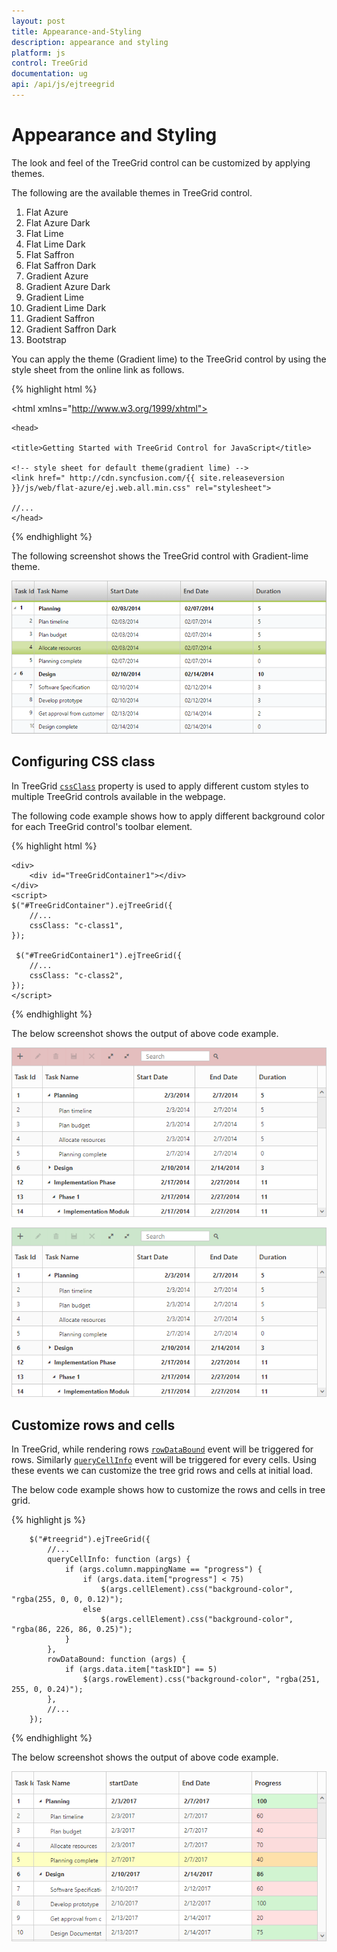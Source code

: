```yaml
---
layout: post
title: Appearance-and-Styling
description: appearance and styling
platform: js
control: TreeGrid
documentation: ug
api: /api/js/ejtreegrid
---
```


# Appearance and Styling

The look and feel of the TreeGrid control can be customized by applying themes.

The following are the available themes in TreeGrid control.

1. Flat Azure                
2. Flat Azure Dark             
3. Flat Lime                             
4. Flat Lime Dark                  
5. Flat Saffron                       
6. Flat Saffron Dark
7. Gradient Azure
8. Gradient Azure Dark
9. Gradient Lime
10. Gradient Lime Dark
11. Gradient Saffron
12. Gradient Saffron Dark
13. Bootstrap

You can apply the theme (Gradient lime) to the TreeGrid control by using the style sheet from the online link as follows.

{% highlight html %}

<!DOCTYPE html>

<html xmlns="http://www.w3.org/1999/xhtml">

	<head>

	<title>Getting Started with TreeGrid Control for JavaScript</title>

	<!-- style sheet for default theme(gradient lime) -->
	<link href=" http://cdn.syncfusion.com/{{ site.releaseversion }}/js/web/flat-azure/ej.web.all.min.css" rel="stylesheet">

	//...	
	</head>
	
</html>

{% endhighlight %}

The following screenshot shows the TreeGrid control with Gradient-lime theme.

![](/js/TreeGrid/Appearance-and-Styling_images/Appearance-and-Styling_img1.png)

## Configuring CSS class

In TreeGrid [`cssClass`](/api/js/ejtreegrid#members:cssclass) property is used to apply different custom styles to multiple TreeGrid controls available in the webpage.

The following code example shows how to apply different background color for each TreeGrid control's toolbar element.

{% highlight html %}
    <style>
        .c-class1.e-treegrid .e-toolbar {
            background-color: rgba(169, 45, 45, 0.31);
        }
        .c-class2.e-treegrid .e-toolbar {
            background-color: rgba(0, 128, 0, 0.2);
        }
    </style>
    <div>
        <div id="TreeGridContainer"></div>
    </div>

    <div>
        <div id="TreeGridContainer1"></div>
    </div>
    <script>
    $("#TreeGridContainer").ejTreeGrid({
        //...
        cssClass: "c-class1",
    });

     $("#TreeGridContainer1").ejTreeGrid({
        //...
        cssClass: "c-class2",
    });
    </script>

{% endhighlight %}

The below screenshot shows the output of above code example.

![](/js/TreeGrid/Appearance-and-Styling_images/Appearance-and-Styling_img2.png)

![](/js/TreeGrid/Appearance-and-Styling_images/Appearance-and-Styling_img3.png)

## Customize rows and cells

In TreeGrid, while rendering rows [`rowDataBound`](https://help.syncfusion.com/api/js/ejtreegrid#events:rowdatabound) event will be triggered for rows. Similarly [`queryCellInfo`](https://help.syncfusion.com/api/js/ejtreegrid#events:querycellinfo) event will be triggered for every cells. Using these events we can customize the tree grid rows and cells at initial load.

The below code example shows how to customize the rows and cells in tree grid.

{% highlight js %}

        $("#treegrid").ejTreeGrid({
            //...
            queryCellInfo: function (args) {
                if (args.column.mappingName == "progress") {
                    if (args.data.item["progress"] < 75)
                        $(args.cellElement).css("background-color", "rgba(255, 0, 0, 0.12)");
                    else
                        $(args.cellElement).css("background-color", "rgba(86, 226, 86, 0.25)");
                } 
            },
            rowDataBound: function (args) {
                if (args.data.item["taskID"] == 5)
                    $(args.rowElement).css("background-color", "rgba(251, 255, 0, 0.24)");
            },
            //...
        });

{% endhighlight %}

The below screenshot shows the output of above code example.

![](/js/TreeGrid/Appearance-and-Styling_images/Appearance-and-Styling_img4.png)